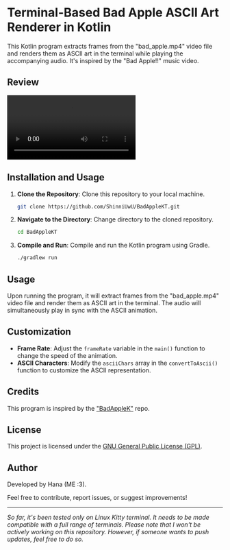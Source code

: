 
# Terminal-Based Bad Apple ASCII Art Renderer in Kotlin

This Kotlin program extracts frames from the "bad_apple.mp4" video file and renders them as ASCII art in the terminal while playing the accompanying audio. It's inspired by the "Bad Apple!!" music video.

## Review 
![Review](review/review.mp4)

## Installation and Usage

1. **Clone the Repository**: Clone this repository to your local machine.

   ```bash
   git clone https://github.com/ShinniUwU/BadAppleKT.git
   ```

2. **Navigate to the Directory**: Change directory to the cloned repository.

   ```bash
   cd BadAppleKT
   ```

3. **Compile and Run**: Compile and run the Kotlin program using Gradle.

   ```bash
   ./gradlew run
   ```

## Usage

Upon running the program, it will extract frames from the "bad_apple.mp4" video file and render them as ASCII art in the terminal. The audio will simultaneously play in sync with the ASCII animation.

## Customization

- **Frame Rate**: Adjust the `frameRate` variable in the `main()` function to change the speed of the animation.
- **ASCII Characters**: Modify the `asciiChars` array in the `convertToAscii()` function to customize the ASCII representation.

## Credits

This program is inspired by the ["BadAppleK"](https://github.com/fumiya-kume/BadAppleK?tab=readme-ov-file) repo.

## License

This project is licensed under the [GNU General Public License (GPL)](LICENSE).

## Author

Developed by Hana (ME :3).

Feel free to contribute, report issues, or suggest improvements!

---

*So far, it's been tested only on Linux Kitty terminal. It needs to be made compatible with a full range of terminals. Please note that I won't be actively working on this repository. However, if someone wants to push updates, feel free to do so.*

